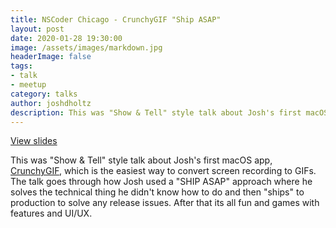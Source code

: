 ```yaml
---
title: NSCoder Chicago - CrunchyGIF "Ship ASAP"
layout: post
date: 2020-01-28 19:30:00
image: /assets/images/markdown.jpg
headerImage: false
tags:
- talk
- meetup
category: talks
author: joshdholtz
description: This was "Show & Tell" style talk about Josh's first macOS app, [CrunchyGIF](https://www.crunchygif.app), which is the easiest way to convert screen recording to GIFs. The talk goes through how Josh used a "SHIP ASAP" approach where he solves the technical thing he didn't know how to do and then "ships" to production to solve any release issues. After that its all fun and games with features and UI/UX.
---
```


[View slides](/assets/talks/2020-01-28_NSCoderChicago_macos_crunchygif/crunchygif-show-and-tell.pdf)

This was "Show & Tell" style talk about Josh's first macOS app, [CrunchyGIF](https://www.crunchygif.app), which is the easiest way to convert screen recording to GIFs. The talk goes through how Josh used a "SHIP ASAP" approach where he solves the technical thing he didn't know how to do and then "ships" to production to solve any release issues. After that its all fun and games with features and UI/UX.